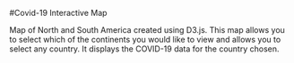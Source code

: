 #Covid-19 Interactive Map

Map of North and South America created using D3.js. 
This map allows you to select which of the continents you would like to view and allows you to select any country. It displays the COVID-19 data for the country chosen.
